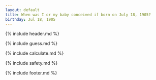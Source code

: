 ```yaml
---
layout: default
title: When was I or my baby conceived if born on July 18, 1905?
birthday: Jul 18, 1905
---
```


{% include header.md %}

{% include guess.md %}

{% include calculate.md %}

{% include safety.md %}

{% include footer.md %}



